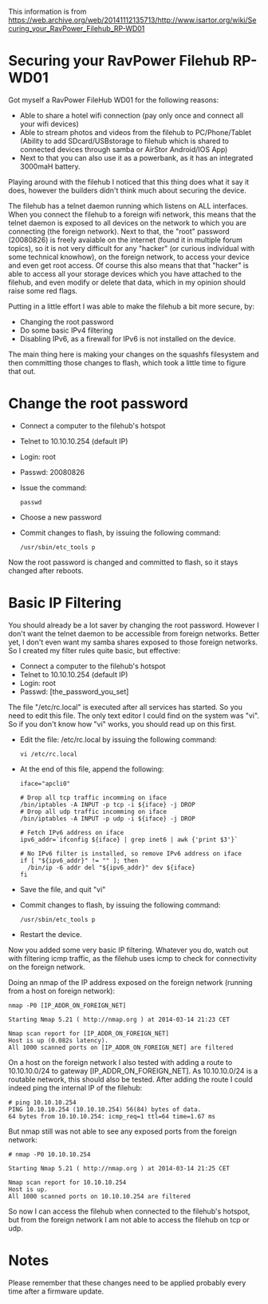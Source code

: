 This information is from https://web.archive.org/web/20141112135713/http://www.isartor.org/wiki/Securing_your_RavPower_Filehub_RP-WD01

# Securing your RavPower Filehub RP-WD01

Got myself a RavPower FileHub WD01 for the following reasons:

  - Able to share a hotel wifi connection (pay only once and connect all your wifi devices)
  - Able to stream photos and videos from the filehub to PC/Phone/Tablet (Ability to add SDcard/USBstorage to filehub which is shared to connected devices through samba or AirStor Android/IOS App)
  - Next to that you can also use it as a powerbank, as it has an integrated 3000maH battery. 

Playing around with the filehub I noticed that this thing does what it say it does, however the builders didn't think much about securing the device.

The filehub has a telnet daemon running which listens on ALL interfaces. When you connect the filehub to a foreign wifi network, this means that the telnet daemon is exposed to all devices on the network to which you are connecting (the foreign network). Next to that, the "root" password (20080826) is freely avaiable on the internet (found it in multiple forum topics), so it is not very difficult for any "hacker" (or curious individual with some technical knowhow), on the foreign network, to access your device and even get root access. Of course this also means that that "hacker" is able to access all your storage devices which you have attached to the filehub, and even modify or delete that data, which in my opinion should raise some red flags.

Putting in a little effort I was able to make the filehub a bit more secure, by:

  - Changing the root password
  - Do some basic IPv4 filtering
  - Disabling IPv6, as a firewall for IPv6 is not installed on the device. 

The main thing here is making your changes on the squashfs filesystem and then committing those changes to flash, which took a little time to figure that out.

# Change the root password

  - Connect a computer to the filehub's hotspot
  - Telnet to 10.10.10.254 (default IP)
  - Login: root
  - Passwd: 20080826 

  - Issue the command: 

        passwd

  - Choose a new password 

  - Commit changes to flash, by issuing the following command: 

        /usr/sbin/etc_tools p

Now the root password is changed and committed to flash, so it stays changed after reboots.

# Basic IP Filtering

You should already be a lot saver by changing the root password. However I don't want the telnet daemon to be accessible from foreign networks. Better yet, I don't even want my samba shares exposed to those foreign networks. So I created my filter rules quite basic, but effective:

  - Connect a computer to the filehub's hotspot
  - Telnet to 10.10.10.254 (default IP)
  - Login: root
  - Passwd: [the_password_you_set] 

The file "/etc/rc.local" is executed after all services has started. So you need to edit this file. The only text editor I could find on the system was "vi". So if you don't know how "vi" works, you should read up on this first.

  - Edit the file: /etc/rc.local by issuing the following command: 
    
        vi /etc/rc.local

  - At the end of this file, append the following: 

        iface="apcli0"                                    

        # Drop all tcp traffic incomming on iface
        /bin/iptables -A INPUT -p tcp -i ${iface} -j DROP
        # Drop all udp traffic incomming on iface
        /bin/iptables -A INPUT -p udp -i ${iface} -j DROP                                         
                     
        # Fetch IPv6 address on iface                                        
        ipv6_addr=`ifconfig ${iface} | grep inet6 | awk {'print $3'}`
                           
        # No IPv6 filter is installed, so remove IPv6 address on iface
        if [ "${ipv6_addr}" != "" ]; then
          /bin/ip -6 addr del "${ipv6_addr}" dev ${iface}
        fi

  - Save the file, and quit "vi" 

  - Commit changes to flash, by issuing the following command: 

        /usr/sbin/etc_tools p

  - Restart the device. 

Now you added some very basic IP filtering. Whatever you do, watch out with filtering icmp traffic, as the filehub uses icmp to check for connectivity on the foreign network.

Doing an nmap of the IP address exposed on the foreign network (running from a host on foreign network):

    nmap -P0 [IP_ADDR_ON_FOREIGN_NET]

    Starting Nmap 5.21 ( http://nmap.org ) at 2014-03-14 21:23 CET

    Nmap scan report for [IP_ADDR_ON_FOREIGN_NET]
    Host is up (0.082s latency).
    All 1000 scanned ports on [IP_ADDR_ON_FOREIGN_NET] are filtered

On a host on the foreign network I also tested with adding a route to 10.10.10.0/24 to gateway [IP_ADDR_ON_FOREIGN_NET]. As 10.10.10.0/24 is a routable network, this should also be tested. After adding the route I could indeed ping the internal IP of the filehub:

    # ping 10.10.10.254
    PING 10.10.10.254 (10.10.10.254) 56(84) bytes of data.
    64 bytes from 10.10.10.254: icmp_req=1 ttl=64 time=1.67 ms

But nmap still was not able to see any exposed ports from the foreign network:

    # nmap -P0 10.10.10.254
  
    Starting Nmap 5.21 ( http://nmap.org ) at 2014-03-14 21:25 CET

    Nmap scan report for 10.10.10.254
    Host is up.
    All 1000 scanned ports on 10.10.10.254 are filtered

So now I can access the filehub when connected to the filehub's hotspot, but from the foreign network I am not able to access the filehub on tcp or udp.


# Notes

Please remember that these changes need to be applied probably every time after a firmware update. 
